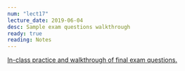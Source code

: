 ```yaml
---
num: "lect17"
lecture_date: 2019-06-04
desc: Sample exam questions walkthrough
ready: true
reading: Notes
---
```


[In-class practice and walkthrough of final exam questions.](https://drive.google.com/drive/folders/1481_BYcHNRx7ewBVwoVCn-rUXhLe7MXX)
